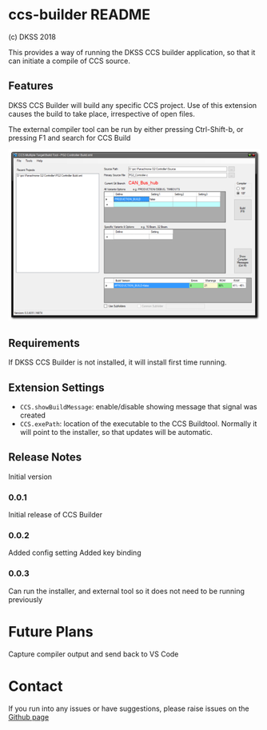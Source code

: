 # ccs-builder README

(c) DKSS 2018

This provides a way of running the DKSS CCS builder application, so that it can initiate a compile of CCS source.

## Features

DKSS CCS Builder will build any specific CCS project. Use of this extension causes the build to take place, irrespective of open files.

The external compiler tool can be run by either pressing Ctrl-Shift-b, or pressing F1 and search for CCS Build

![Screenshot](screenshots/Screenshot.png)

## Requirements

If DKSS CCS Builder is not installed, it will install first time running.

## Extension Settings

* `CCS.showBuildMessage`: enable/disable showing message that signal was created
* `CCS.exePath`: location of the executable to the CCS Buildtool. Normally it will point to the installer, so that updates will be automatic.

## Release Notes

Initial version

### 0.0.1

Initial release of CCS Builder

### 0.0.2

Added config setting
Added key binding

### 0.0.3

Can run the installer, and external tool so it does not need to be running previously

# Future Plans

Capture compiler output and send back to VS Code

# Contact

If you run into any issues or have suggestions, please raise issues on the [Github page](https://github.com/davekelly63/CCS_CodeBuilder/Issues)
